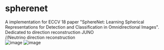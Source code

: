 # spherenet
A implementation for ECCV 18 paper "SphereNet: Learning Spherical Representations for Detection and Classification in Omnidirectional Images". <br/>
Dedicated to direction reconstruction JUNO <br/>
//Neutrino direction reconstruction <br/>
![image](https://user-images.githubusercontent.com/60654755/170858365-a0c91336-7ddf-4235-a4cf-80f368260c82.png)
![image](https://user-images.githubusercontent.com/60654755/170858407-7c14384c-fdff-4e6a-afac-4dcc09594045.png)


